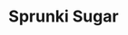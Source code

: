 ---
slug: sprunki-sugar
title: Sprunki Sugar
description: "Sprunki Sugar is an exciting online game. Play for free directly in your browser!"
icon: /images/popular_mods/Sprunki Sugar.png
url: https://wowtbc.net/sprunkin/sprunki-sugar/index.html
previewImage: /images/popular_mods/Sprunki Sugar.png
type: popular mods

# SEO配置
seo:
  title: "Sprunki Sugar - Play Free Online Game | Fun Browser Games"
  description: "Sprunki Sugar - Play this fun online game for free in your browser. No download required!"
  ogImage: "/images/popular_mods/Sprunki Sugar.png"
  keywords: "sprunki-sugar, online game, browser game, free game, popular mods game, play online"

videoUrls:
  - https://www.youtube.com/embed/example1
  - https://www.youtube.com/embed/example2

whyPlay:
  title: "Why Play Sprunki Sugar?"
  items:
    - "Immersive Gameplay: Sprunki Sugar offers an engaging and immersive gaming experience that will keep you entertained for hours"
    - "Challenging Levels: Test your skills with increasingly difficult challenges and obstacles"
    - "Beautiful Graphics: Enjoy stunning visuals and smooth animations that bring the game world to life"
    - "Regular Updates: New content and features are added regularly to keep the game fresh and exciting"
    - "Free to Play: Experience all the fun without spending a penny"
    - "Community Features: Connect with other players, share strategies, and compete for high scores"
    - "Cross-Platform: Play on any device with a web browser, no downloads required"

features:
  title: "Key Features of Sprunki Sugar"
  image: "/images/popular_mods/Sprunki Sugar.png"
  items:
    - "Intuitive Controls: Easy to learn controls make Sprunki Sugar accessible for players of all skill levels"
    - "Multiple Game Modes: Enjoy various gameplay options that provide different challenges and experiences"
    - "Character Customization: Personalize your gaming experience with unique characters and items"
    - "Achievement System: Complete special tasks to earn rewards and recognition"
    - "Leaderboards: Compete with players worldwide and see who can achieve the highest scores"

characteristics:
  title: "Game Characteristics"
  image: "/images/popular_mods/Sprunki Sugar.png"
  items:
    - "Genre: Popular mods game with elements of strategy and skill"
    - "Difficulty: Suitable for both casual gamers and those seeking a challenge"
    - "Play Time: Quick sessions or extended gameplay, depending on your preference"
    - "Art Style: Vibrant and engaging visuals that enhance the gaming experience"
    - "Sound Design: Immersive audio that complements the gameplay perfectly"

info: "Sprunki Sugar is an exciting online game that offers players a unique and engaging gaming experience. With its intuitive controls, stunning visuals, and challenging gameplay, Sprunki Sugar provides hours of entertainment for players of all ages and skill levels. Whether you're looking for a quick gaming session during a break or an extended play session, Sprunki Sugar delivers an immersive experience that will keep you coming back for more. The game features multiple levels of increasing difficulty, ensuring that players are constantly challenged as they progress. With regular updates adding new content and features, Sprunki Sugar remains fresh and exciting, providing endless entertainment options for its growing community of players."

howToPlayIntro: "Welcome to Sprunki Sugar! This guide will walk you through the basics and help you master the game. Whether you're a beginner or looking to improve your skills, these tips and instructions will enhance your gaming experience."

howToPlaySteps:
  - title: "Getting Started"
    description: "Begin your Sprunki Sugar adventure by familiarizing yourself with the controls. Use your keyboard or mouse to navigate through the game interface. The tutorial will guide you through the basic mechanics and help you understand the objectives."
  - title: "Understanding the Objectives"
    description: "In Sprunki Sugar, your main goal is to progress through levels by completing specific objectives. Each level presents unique challenges that require different strategies and approaches."
  - title: "Mastering the Controls"
    description: "Practice using the controls to improve your precision and reaction time. Sprunki Sugar requires quick reflexes and strategic thinking to overcome obstacles and defeat opponents."
  - title: "Utilizing Power-ups"
    description: "Collect power-ups throughout the game to enhance your abilities and overcome difficult challenges. Each power-up offers unique advantages that can be crucial for success."
  - title: "Developing Strategies"
    description: "As you progress in Sprunki Sugar, develop effective strategies for different scenarios. Analyze patterns, anticipate challenges, and adapt your approach to maximize your performance."

faq:
  title: "Frequently Asked Questions about Sprunki Sugar"
  items:
    - question: "Is Sprunki Sugar free to play?"
      answer: "Yes, Sprunki Sugar is completely free to play directly in your web browser. No downloads or purchases are required to enjoy the full game experience."
    - question: "Can I play Sprunki Sugar on mobile devices?"
      answer: "Yes, Sprunki Sugar is optimized for both desktop and mobile play. You can enjoy the game on any device with a web browser and internet connection."
    - question: "Are there any in-game purchases?"
      answer: "While Sprunki Sugar is free to play, there may be optional in-game purchases available for cosmetic items or additional features that don't affect core gameplay."
    - question: "How often is Sprunki Sugar updated?"
      answer: "The developers regularly update Sprunki Sugar with new content, features, and improvements based on player feedback and game performance."
    - question: "Can I play Sprunki Sugar offline?"
      answer: "Currently, Sprunki Sugar requires an internet connection to play as it's a browser-based online game."
    - question: "Is Sprunki Sugar suitable for children?"
      answer: "Yes, Sprunki Sugar is designed to be family-friendly and suitable for players of all ages."
    - question: "How do I report bugs or issues?"
      answer: "If you encounter any problems while playing Sprunki Sugar, you can report them through the game's support page or contact the developers directly through their website."
    - question: "Still Have Questions?"
      answer: "If you have additional questions about Sprunki Sugar that aren't covered in this FAQ, please visit our support center or contact our customer service team for assistance."
---
